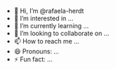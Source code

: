 - 👋 Hi, I’m @rafaela-herdt
- 👀 I’m interested in ...
- 🌱 I’m currently learning ...
- 💞️ I’m looking to collaborate on ...
- 📫 How to reach me ...
- 😄 Pronouns: ...
- ⚡ Fun fact: ...

<!---
rafaela-herdt/rafaela-herdt is a ✨ special ✨ repository because its `README.md` (this file) appears on your GitHub profile.
You can click the Preview link to take a look at your changes.
--->

